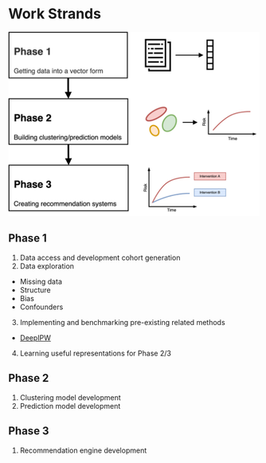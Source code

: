 # Work Strands

<img src="gfx/project_phases.png" alt="Phases" style="width:512px;"/>

## Phase 1

1. Data access and development cohort generation
2. Data exploration
  - Missing data
  - Structure
  - Bias
  - Confounders
3. Implementing and benchmarking pre-existing related methods
  - [DeepIPW](https://github.com/AIMedLab/DeepIPW)
4. Learning useful representations for Phase 2/3

## Phase 2

1. Clustering model development
2. Prediction model development

## Phase 3

1. Recommendation engine development
